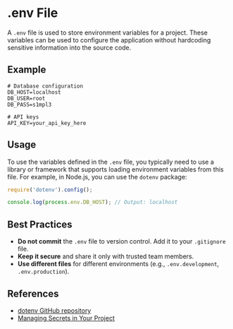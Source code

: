 # .env File

A `.env` file is used to store environment variables for a project. These variables can be used to configure the application without hardcoding sensitive information into the source code.

## Example

```plaintext
# Database configuration
DB_HOST=localhost
DB_USER=root
DB_PASS=s1mpl3

# API keys
API_KEY=your_api_key_here
```

## Usage

To use the variables defined in the `.env` file, you typically need to use a library or framework that supports loading environment variables from this file. For example, in Node.js, you can use the `dotenv` package:

```javascript
require('dotenv').config();

console.log(process.env.DB_HOST); // Output: localhost
```

## Best Practices

- **Do not commit** the `.env` file to version control. Add it to your `.gitignore` file.
- **Keep it secure** and share it only with trusted team members.
- **Use different files** for different environments (e.g., `.env.development`, `.env.production`).

## References

- [dotenv GitHub repository](https://github.com/motdotla/dotenv)
- [Managing Secrets in Your Project](https://12factor.net/config)
